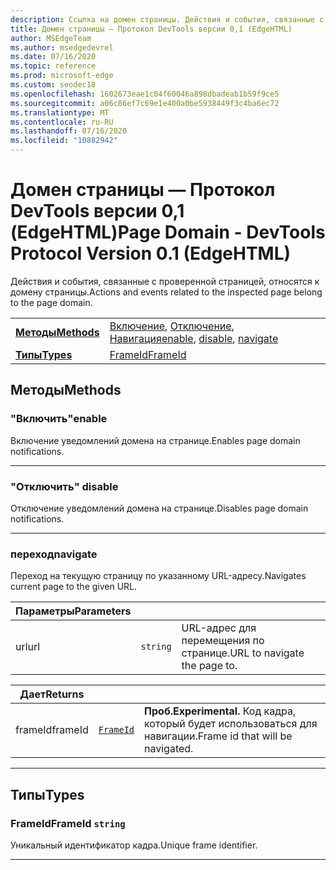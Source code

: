 ```yaml
---
description: Ссылка на домен страницы. Действия и события, связанные с проверенной страницей, относятся к домену страницы.
title: Домен страницы — Протокол DevTools версии 0,1 (EdgeHTML)
author: MSEdgeTeam
ms.author: msedgedevrel
ms.date: 07/16/2020
ms.topic: reference
ms.prod: microsoft-edge
ms.custom: seodec18
ms.openlocfilehash: 1602673eae1c04f60046a898dbadeab1b59f9ce5
ms.sourcegitcommit: a06c86ef7c69e1e400a0be5938449f3c4ba6ec72
ms.translationtype: MT
ms.contentlocale: ru-RU
ms.lasthandoff: 07/16/2020
ms.locfileid: "10882942"
---
```

# <span data-ttu-id="f69e4-104">Домен страницы — Протокол DevTools версии 0,1 (EdgeHTML)</span><span class="sxs-lookup"><span data-stu-id="f69e4-104">Page Domain - DevTools Protocol Version 0.1 (EdgeHTML)</span></span>  

<span data-ttu-id="f69e4-105">Действия и события, связанные с проверенной страницей, относятся к домену страницы.</span><span class="sxs-lookup"><span data-stu-id="f69e4-105">Actions and events related to the inspected page belong to the page domain.</span></span>

| | |
|-|-|
| [**<span data-ttu-id="f69e4-106">Методы</span><span class="sxs-lookup"><span data-stu-id="f69e4-106">Methods</span></span>**](#methods) | <span data-ttu-id="f69e4-107">[Включение](#enable), [Отключение](#disable), [Навигация](#navigate)</span><span class="sxs-lookup"><span data-stu-id="f69e4-107">[enable](#enable), [disable](#disable), [navigate](#navigate)</span></span> |
| [**<span data-ttu-id="f69e4-108">Типы</span><span class="sxs-lookup"><span data-stu-id="f69e4-108">Types</span></span>**](#types) | [<span data-ttu-id="f69e4-109">FrameId</span><span class="sxs-lookup"><span data-stu-id="f69e4-109">FrameId</span></span>](#frameid) |
## <span data-ttu-id="f69e4-110">Методы</span><span class="sxs-lookup"><span data-stu-id="f69e4-110">Methods</span></span>

### <span data-ttu-id="f69e4-111">"Включить"</span><span class="sxs-lookup"><span data-stu-id="f69e4-111">enable</span></span>
<span data-ttu-id="f69e4-112">Включение уведомлений домена на странице.</span><span class="sxs-lookup"><span data-stu-id="f69e4-112">Enables page domain notifications.</span></span>


---

### <span data-ttu-id="f69e4-113">"Отключить" </span><span class="sxs-lookup"><span data-stu-id="f69e4-113">disable</span></span>
<span data-ttu-id="f69e4-114">Отключение уведомлений домена на странице.</span><span class="sxs-lookup"><span data-stu-id="f69e4-114">Disables page domain notifications.</span></span>


---

### <span data-ttu-id="f69e4-115">переход</span><span class="sxs-lookup"><span data-stu-id="f69e4-115">navigate</span></span>
<span data-ttu-id="f69e4-116">Переход на текущую страницу по указанному URL-адресу.</span><span class="sxs-lookup"><span data-stu-id="f69e4-116">Navigates current page to the given URL.</span></span>

<table>
    <thead>
        <tr>
            <th><span data-ttu-id="f69e4-117">Параметры</span><span class="sxs-lookup"><span data-stu-id="f69e4-117">Parameters</span></span></th>
            <th></th>
            <th></th>
        </tr>
    </thead>
    <tbody>
        <tr>
            <td><span data-ttu-id="f69e4-118">url</span><span class="sxs-lookup"><span data-stu-id="f69e4-118">url</span></span></td>
            <td><code class="flyout">string</code></td>
            <td><span data-ttu-id="f69e4-119">URL-адрес для перемещения по странице.</span><span class="sxs-lookup"><span data-stu-id="f69e4-119">URL to navigate the page to.</span></span></td>
        </tr>
    </tbody>
</table>
<table>
    <thead>
        <tr>
            <th><span data-ttu-id="f69e4-120">Дает</span><span class="sxs-lookup"><span data-stu-id="f69e4-120">Returns</span></span></th>
            <th></th>
            <th></th>
        </tr>
    </thead>
    <tbody>
        <tr>
            <td><span data-ttu-id="f69e4-121">frameId</span><span class="sxs-lookup"><span data-stu-id="f69e4-121">frameId</span></span></td>
            <td><a href="#frameid"><code class="flyout">FrameId</code></a></td>
            <td><span><b><span data-ttu-id="f69e4-122">Проб.</span><span class="sxs-lookup"><span data-stu-id="f69e4-122">Experimental.</span></span> </b></span><span data-ttu-id="f69e4-123">Код кадра, который будет использоваться для навигации.</span><span class="sxs-lookup"><span data-stu-id="f69e4-123">Frame id that will be navigated.</span></span></td>
        </tr>
    </tbody>
</table>

---

## <span data-ttu-id="f69e4-124">Типы</span><span class="sxs-lookup"><span data-stu-id="f69e4-124">Types</span></span>

### <a name="frameid"></a> <span data-ttu-id="f69e4-125">FrameId</span><span class="sxs-lookup"><span data-stu-id="f69e4-125">FrameId</span></span> `string`

<span data-ttu-id="f69e4-126">Уникальный идентификатор кадра.</span><span class="sxs-lookup"><span data-stu-id="f69e4-126">Unique frame identifier.</span></span>


---
